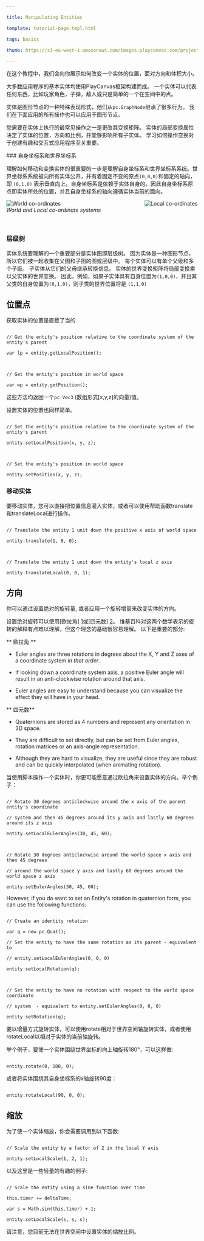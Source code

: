 ---
title: Manipulating Entities
template: tutorial-page.tmpl.html
tags: basics
thumb: https://s3-eu-west-1.amazonaws.com/images.playcanvas.com/projects/12/186/KM6GIE-image-75.jpg
---

在这个教程中，我们会向你展示如何改变一个实体的位置，面对方向和体积大小。

大多数应用程序的基本实体均使用PlayCanvas框架构建而成。 一个实体可以代表任何东西，比如玩家角色，子弹，敌人或只是简单的一个在空间中的点。

实体是图形节点的一种特殊表现形式，他们从`pc.GraphNode`继承了很多行为。  我们在下面应用的所有操作也可以应用于图形节点。

您需要在实体上执行的最常见操作之一是更改其变换矩阵。 实体的局部变换属性决定了实体的位置，方向和比例，并能够影响所有子实体。 学习如何操作变换对于创建有趣和交互式应用程序至关重要。

### 自身坐标系和世界坐标系

理解如何移动和变换实体的很重要的一步是理解自身坐标系和世界坐标系系统。世界坐标系系统被向所有实体公开，并有着固定不变的原点`(0,0,0)`和固定的轴向，即 `(0,1,0)` 表示垂直向上。自身坐标系是依赖于实体自身的。因此自身坐标系原点即实体所处的位置，并且自身坐标系的轴向遵循实体当前的面向。

<img src="/images/tutorials/world.jpg" style="float:left;" alt="World co-ordinates"/>
<img src="/images/tutorials/local.jpg" style="float:right;" alt="Local co-ordinates"/>
<div style="clear:both" />
*World and Local co-ordinate systems*
<br />

### 层级树

实体系统要理解的一个重要部分是实体图即层级树。 因为实体是一种图形节点，所以它们被一起收集在父图和子图的图或层级中。 每个实体可以有单个父级和多个子级。 子实体从它们的父母继承转换信息。 实体的世界变换矩阵将局部变换乘以父实体的世界变换。 因此，例如，如果子实体具有自身位置为`(1,0,0)`，并且其父类的自身位置为`(0,1,0)`，则子类的世界位置将是 `(1,1,0)`

## 位置点

获取实体的位置是直截了当的

~~~js~~~
// Get the entity's position relative to the coordinate system of the entity's parent
var lp = entity.getLocalPosition();

// Get the entity's position in world space
var wp = entity.getPosition();
~~~

这些方法均返回一个`pc.Vec3` (数组形式[x,y,z]的向量)值。

设置实体的位置也同样简单。

~~~js~~~
// Set the entity's position relative to the coordinate system of the entity's parent
entity.setLocalPosition(x, y, z);

// Set the entity's position in world space
entity.setPosition(x, y, z);
~~~

### 移动实体

要移动实体，您可以直接把位置信息灌入实体，或者可以使用帮助函数translate和translateLocal进行操作。

~~~js~~~
// Translate the entity 1 unit down the positive x axis of world space
entity.translate(1, 0, 0);

// Translate the entity 1 unit down the entity's local z axis
entity.translateLocal(0, 0, 1);
~~~

## 方向

你可以通过设置绝对的旋转量, 或者应用一个旋转增量来改变实体的方向。

设置绝对旋转可以使用[欧拉角] [1]或[四元数] [2]。 维基百科对这两个数学表示的旋转的解释有点难以理解，但这个理念的基础很容易理解。 以下是重要的部分:

** 欧拉角 **

* Euler angles are three rotations in degrees about the X, Y and Z axes of a coordinate system *in that order*.
* If looking down a coordinate system axis, a positive Euler angle will result in an anti-clockwise rotation around that axis.
* Euler angles are easy to understand because you can visualize the effect they will have in your head.

** 四元数**

* Quaternions are stored as 4 numbers and represent any orientation in 3D space.
* They are difficult to set directly, but can be set from Euler angles, rotation matrices or an axis-angle representation.
* Although they are hard to visualize, they are useful since they are robust and can be quickly interpolated (when animating rotation).

当使用脚本操作一个实体时，你更可能愿意通过欧拉角来设置实体的方向。举个例子：

~~~js~~~
// Rotate 30 degrees anticlockwise around the x axis of the parent entity's coordinate
// system and then 45 degrees around its y axis and lastly 60 degrees around its z axis
entity.setLocalEulerAngles(30, 45, 60);

// Rotate 30 degrees anticlockwise around the world space x axis and then 45 degrees
// around the world space y axis and lastly 60 degrees around the world space z axis
entity.setEulerAngles(30, 45, 60);
~~~
However, if you do want to set an Entity's rotation in quaternion form, you can use the following functions:

~~~js~~~
// Create an identity rotation
var q = new pc.Quat();
// Set the entity to have the same rotation as its parent - equivalent to
// entity.setLocalEulerAngles(0, 0, 0)
entity.setLocalRotation(q);

// Set the entity to have no rotation with respect to the world space coordinate
// system  - equivalent to entity.setEulerAngles(0, 0, 0)
entity.setRotation(q);
~~~

要以增量方式旋转实体，可以使用rotate相对于世界空间轴旋转实体，或者使用rotateLocal以相对于实体的当前轴旋转。

举个例子，要使一个实体围绕世界坐标的向上轴旋转180°，可以这样做:

~~~js~~~
entity.rotate(0, 180, 0);
~~~

或者将实体围绕其自身坐标系的x轴旋转90度：

~~~js~~~
entity.rotateLocal(90, 0, 0);
~~~

## 缩放

为了使一个实体缩放，你会需要调用到以下函数:

~~~js~~~
// Scale the entity by a factor of 2 in the local Y axis
entity.setLocalScale(1, 2, 1);
~~~

以及这里是一些轻量的有趣的例子:

~~~js~~~
// Scale the entity using a sine function over time
this.timer += deltaTime;
var s = Math.sin(this.timer) + 1;
entity.setLocalScale(s, s, s);
~~~

请注意，您目前无法在世界空间中设置实体的缩放比例。

[1]: http://en.wikipedia.org/wiki/Euler_angles
[2]: http://en.wikipedia.org/wiki/Quaternion

